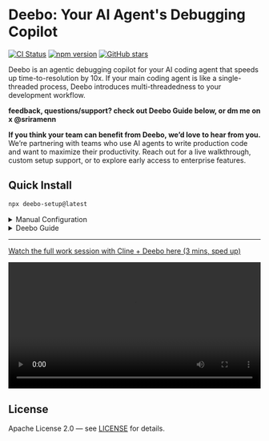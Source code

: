 # Deebo: Your AI Agent's Debugging Copilot
[![CI Status](https://github.com/snagasuri/deebo-prototype/actions/workflows/basic-ci.yml/badge.svg)](https://github.com/snagasuri/deebo-prototype/actions/workflows/basic-ci.yml)
[![npm version](https://img.shields.io/npm/v/deebo-setup.svg)](https://www.npmjs.com/package/deebo-setup)
[![GitHub stars](https://img.shields.io/github/stars/snagasuri/deebo-prototype?style=social)](https://github.com/snagasuri/deebo-prototype)

Deebo is an agentic debugging copilot for your AI coding agent that speeds up time-to-resolution by 10x. If your main coding agent is like a single-threaded process, Deebo introduces multi-threadedness to your development workflow.

**feedback, questions/support? check out Deebo Guide below, or dm me on x @sriramenn**

**If you think your team can benefit from Deebo, we’d love to hear from you.** We’re partnering with teams who use AI agents to write production code and want to maximize their productivity. Reach out for a live walkthrough, custom setup support, or to explore early access to enterprise features.

## Quick Install

```bash
npx deebo-setup@latest
```

<details>
<summary> Manual Configuration </summary>

After installing with deebo-setup, create a configuration file at your coding agent's specified location with the following content:

```json
{
  "servers": {
    "deebo": {
      "command": "node",
      "args": [
        "--experimental-specifier-resolution=node",
        "--experimental-modules",
        "--max-old-space-size=4096",
        "/Users/[your-name]/.deebo/build/index.js"
      ],
      "env": {
        "NODE_ENV": "development",
        "USE_MEMORY_BANK": "true",
        "MOTHER_HOST": "openrouter",
        "MOTHER_MODEL": "anthropic/claude-3.5-sonnet",
        "SCENARIO_HOST": "openrouter",
        "SCENARIO_MODEL": "deepseek/deepseek-chat",
        "OPENROUTER_API_KEY": "your-openrouter-api-key"
      }
    }
  }
}
```
Deebo works with any OpenAI-compatible SDK, Anthropic, Gemini, and OpenRouter.
</details>

<details>

<summary> Deebo Guide </summary>

Deebo helps your AI agent debug real software errors by launching automated investigations. Here's how to use it effectively.

---

### 1. Start a Debugging Session

When you hit a tough bug, ask your agent to delegate the task to Deebo.

**What to include in your request:**
- 🔧 The **error** (message, stack trace, or behavior)
- 📁 The **absolute path** to your Git repository
- 💡 Any helpful **context**, such as:
  - What you’ve already tried
  - Relevant files or code snippets
  - How to reproduce the issue
  - The language or environment

**Example instruction to your agent:**

> “This error is happening in `/path/to/repo`, possibly related to auth logic. I already checked the session token parser. Can you delegate this to Deebo?”

Your agent will start a Deebo session and give you a **session ID** (e.g. `session-1745...`). Save it.

---

### 2. Check Investigation Progress

After ~30 seconds, ask your agent to check the status of the Deebo session using that session ID.

You’ll get a **session pulse**, which shows:
- Whether the investigation is in progress or completed
- What the system is currently exploring
- Summaries of findings, if any

---

### 3. Add Observations (Optional)

If you notice something important — or think Deebo is heading the wrong way — you can guide the investigation.

Ask your agent to pass a short observation to Deebo.

**Example:**

> “Let Deebo know that the file size warnings might be a red herring — the issue is probably with the CI env vars.”

This may shift the direction of the investigation.

### 4. Cancel a Session (Optional)

If you fixed the issue or no longer need the investigation, tell your agent to cancel the Deebo session.

### For AI Agents: Memory Bank Access

When asked to check debug session progress, look in:
`~/.deebo/memory-bank/[project-hash]/sessions/[session-id]/logs/mother.log`

The project hash is a unique identifier for each repository, and session IDs are provided when starting a debug session.

### Want More?

We're piloting enterprise features that unlock unprecedented productivity gains for your team. Reach out if interested!
</details>
 
---
[Watch the full work session with Cline + Deebo here (3 mins, sped up)](https://drive.google.com/file/d/141VdQ9DNOfnOpP_mmB0UPMr8cwAGrxKC/view)

<video src="https://github.com/user-attachments/assets/756d35b4-4f77-48de-bd1a-86f76360279e" controls width="100%"></video>

## License

Apache License 2.0 — see [LICENSE](LICENSE) for details.
